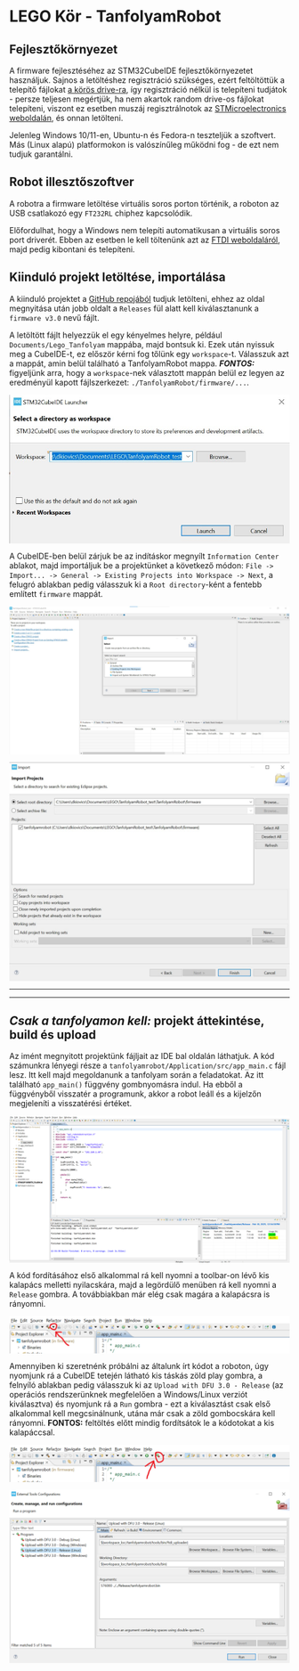 # LEGO Kör - TanfolyamRobot

## Fejlesztőkörnyezet

A firmware fejlesztéséhez az STM32CubeIDE fejlesztőkörnyezetet használjuk. Sajnos a letöltéshez regisztráció szükséges, ezért feltöltöttük a telepítő fájlokat [a körös drive-ra](https://drive.google.com/drive/folders/1UwxNlO1oCKLx6kzqNkejxS5eRtUtdVUO?usp=sharing), így regisztráció nélkül is telepíteni tudjátok - persze teljesen megértjük, ha nem akartok random drive-os fájlokat telepíteni, viszont ez esetben muszáj regisztrálnotok az [STMicroelectronics weboldalán](https://www.st.com/en/development-tools/stm32cubeide.html), és onnan letölteni.

Jelenleg Windows 10/11-en, Ubuntu-n és Fedora-n teszteljük a szoftvert. Más (Linux alapú) platformokon is valószínűleg működni fog - de ezt nem tudjuk garantálni.

## Robot illesztőszoftver

A robotra a firmware letöltése virtuális soros porton történik, a roboton az USB csatlakozó egy `FT232RL` chiphez kapcsolódik.

Előfordulhat, hogy a Windows nem telepíti automatikusan a virtuális soros port driverét. Ebben az esetben le kell töltenünk azt az [FTDI weboldaláról](https://ftdichip.com/wp-content/uploads/2021/08/CDM212364_Setup.zip), majd pedig kibontani és telepíteni.

## Kiinduló projekt letöltése, importálása

A kiinduló projektet a [GitHub repojából](https://github.com/legokor/TanfolyamRobot) tudjuk letölteni, ehhez az oldal megnyitása után jobb oldalt a `Releases` fül alatt kell kiválasztanunk a `firmware v3.0` nevű fájlt.

A letöltött fájlt helyezzük el egy kényelmes helyre, például `Documents/Lego_Tanfolyam` mappába, majd bontsuk ki. Ezek után nyissuk meg a CubeIDE-t, ez először kérni fog tőlünk egy `workspace`-t. Válasszuk azt a mappát, amin belül található a TanfolyamRobot mappa. ***FONTOS:*** figyeljünk arra, hogy a `workspace`-nek választott mappán belül ez legyen az eredményül kapott fájlszerkezet: `./TanfolyamRobot/firmware/...`.

<p align="center"><img src="docs/img/workspace.jpg" align=center></p>

A CubeIDE-ben belül zárjuk be az indításkor megnyílt `Information Center` ablakot, majd importáljuk be a projektünket a következő módon: `File -> Import... -> General -> Existing Projects into Workspace -> Next`, a felugró ablakban pedig válasszuk ki a `Root directory`-ként a fentebb említett `firmware` mappát.

<p align="center"><img src="docs/img/project_import.jpg" align=center></p>
<p align="center"><img src="docs/img/project_location.jpg" align=center></p>

--------------------------------------------

--------------------------------------------

## *Csak a tanfolyamon kell:* projekt áttekintése, build és upload

Az imént megnyitott projektünk fájljait az IDE bal oldalán láthatjuk. A kód számunkra lényegi része a `tanfolyamrobot/Application/src/app_main.c` fájl lesz. Itt kell majd megoldanunk a tanfolyam során a feladatokat. Az itt található `app_main()` függvény gombnyomásra indul. Ha ebből a függvényből visszatér a programunk, akkor a robot leáll és a kijelzőn megjeleníti a visszatérési értéket.

<p align="center"><img src="docs/img/app_c.png" align=center></p>

A kód fordításához első alkalommal rá kell nyomni a toolbar-on lévő kis kalapács melletti nyilacskára, majd a legördülő menüben rá kell nyomni a `Release` gombra. A továbbiakban már elég csak magára a kalapácsra is rányomni.

<p align="center"><img src="docs/img/build.png" align=center></p>

Amennyiben ki szeretnénk próbálni az általunk írt kódot a roboton, úgy nyomjunk rá a CubeIDE tetején látható kis táskás zöld play gombra, a felnyíló ablakban pedig válasszuk ki az `Upload with DFU 3.0 - Release` (az operációs rendszerünknek megfelelően a Windows/Linux verziót kiválasztva) és nyomjunk rá a `Run` gombra - ezt a kiválasztást csak első alkalommal kell megcsinálnunk, utána már csak a zöld gombocskára kell rányomni. **FONTOS:** feltöltés előtt mindig fordítsátok le a kódotokat a kis kalapáccsal.

<p align="center"><img src="docs/img/upload.png" align=center></p>
<p align="center"><img src="docs/img/launch_config.png" align=center></p>




